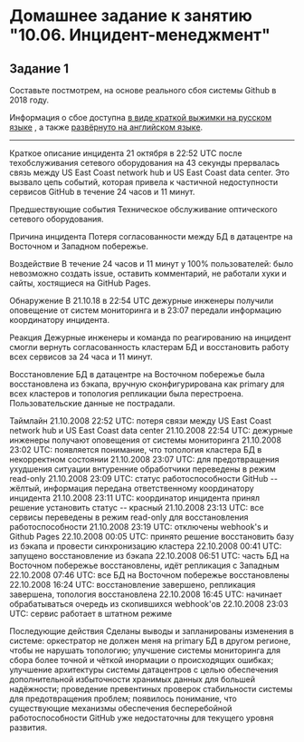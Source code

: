 # Домашнее задание к занятию "10.06. Инцидент-менеджмент"

## Задание 1

Составьте постмотрем, на основе реального сбоя системы Github в 2018 году.

Информация о сбое доступна [в виде краткой выжимки на русском языке](https://habr.com/ru/post/427301/) , а
также [развёрнуто на английском языке](https://github.blog/2018-10-30-oct21-post-incident-analysis/).

----------


Краткое описание инцидента
21 октября в 22:52 UTC после техобслуживания сетевого оборудования на 43 секунды прервалась связь между US East Coast network hub и US East Coast data center. Это вызвало цепь событий, которая привела к частичной недоступности сервисов GitHub в течение 24 часов и 11 минут.

Предшествующие события
Техническое обслуживание оптического сетевого оборудования.

Причина инцидента
Потеря согласованности между БД в датацентре на Восточном и Западном побережье.

Воздействие
В течение 24 часов и 11 минут у 100% пользователей: было невозможно создать issue, оставить комментарий, не работали хуки и сайты, хостящиеся на GitHub Pages.

Обнаружение
В 21.10.18 в 22:54 UTC дежурные инженеры получили оповещение от систем мониторинга и в 23:07 передали информацию координатору инцидента.

Реакция
Дежурные инженеры и команда по реагированию на инцидент смогли вернуть согласованность кластерам БД и восстановить работу всех сервисов за 24 часа и 11 минут.

Восстановление
БД в датацентре на Восточном побережье была восстановлена из бэкапа, вручную сконфигурирована как primary для всех кластеров и топология репликации была перестроена. Пользовательские данные не пострадали.

Таймлайн
21.10.2008 22:52 UTC: потеря связи между US East Coast network hub и US East Coast data center
21.10.2008 22:54 UTC: дежурные инженеры получают оповещения от системы мониторинга
21.10.2008 23:02 UTC: появляется понимание, что топология кластера БД в некорректном состоянии
21.10.2008 23:07 UTC: для предотвращения ухудшения ситуации внтуренние обработчики переведены в режим read-only
21.10.2008 23:09 UTC: статус работоспособности  GitHub -- жёлтый, информация передана ответственному координатору инцидента
21.10.2008 23:11 UTC: координатор инцидента принял решение установить статус -- красный
21.10.2008 23:13 UTC: все сервисы переведены в режим read-only для восстановления работоспособности
21.10.2008 23:19 UTC: отключены webhook's и Github Pages
22.10.2008 00:05 UTC: принято решение восстановить базу из бэкапа и провести синхронизацию кластера
22.10.2008 00:41 UTC: запущено восстановление из бэкапа
22.10.2008 06:51 UTC: часть БД на Восточном побережье восстановлены, идёт репликация с Западным
22.10.2008 07:46 UTC: все БД на Восточном побережье восстановлены
22.10.2008 16:24 UTC: восстановление завершено, репликация завершена, топология восстановлена
22.10.2008 16:45 UTC: начинает обрабатываться очередь из скопившихся webhook'ов
22.10.2008 23:03 UTC: сервис работает в штатном режиме

Последующие действия
Сделаны выводы и запланированы изменения в системе: оркестратор не должен меня на primary БД в другом регионе, чтобы не нарушать топологию; улучшение системы мониторинга для сбора более точной и чёткой инормации о происходящих ошибках; улучшение архитектуры системы датацентров с целью обеспечения дополнительной избыточности хранимых данных для большей надёжности; проведение превентиных проверок стабильности системы для предотвращения проблем; появилось понимание, что существующие механизмы обеспечения бесперебойной работоспособности GitHub уже недостаточны для текущего уровня развития.
